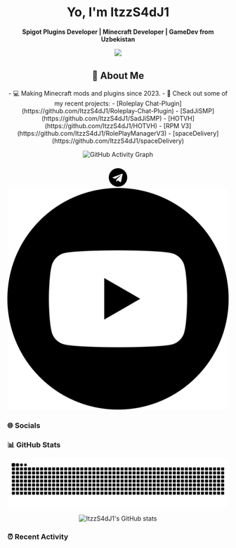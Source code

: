 <h1 align="center">Yo, I'm ItzzS4dJ1</h1>

<p align="center">
  <b>Spigot Plugins Developer | Minecraft Developer | GameDev from Uzbekistan</b>
</p>
<p align="center">
  <a href="https://github.com/ItzzS4dJ1">
    <img src="https://skillicons.dev/icons?i=git,java,blender,cpp,github,godot,idea,js,lua,maven,py,pycharm,robloxstudio,vscode,visualstudio," />
  </a>
</p>

<h2 style="text-align: center;">🚀 About Me</h2>
<p style="text-align: center;">
  - 💻 Making Minecraft mods and plugins since 2023.
- 🌟 Check out some of my recent projects:
  - [Roleplay Chat-Plugin](https://github.com/ItzzS4dJ1/Roleplay-Chat-Plugin)
  - [SadJiSMP](https://github.com/ItzzS4dJ1/SadJiSMP)
  - [HOTVH](https://github.com/ItzzS4dJ1/HOTVH)
  - [RPM V3](https://github.com/ItzzS4dJ1/RolePlayManagerV3)
  - [spaceDelivery](https://github.com/ItzzS4dJ1/spaceDelivery)
</p>
<p align="center">
  <img src="https://github-readme-activity-graph.cyclic.app/graph?username=ItzzS4dJ1&theme=tokyo-night" alt="GitHub Activity Graph"/>
</p>

### 

<p align="center">
  <a href="https://www.t.me/SoloDevelopment"><img src="assets/telegram.png" alt="Click me!" style="width:42px;height:42px;"></a>
  <a href="https://www.youtube.com/@itzzsadji2287)"><img src="assets/youtube.png" alt="Click me!"></a>
</p>

### 🌐 Socials



### 📊 GitHub Stats

![snake gif](https://github.com/ItzzS4dJ1/ItzzS4dJ1/blob/output/github-snake-dark.svg)
<p align="center">
  <img src="https://github-readme-stats.vercel.app/api?username=ItzzS4dJ1&show_icons=true&theme=tokyonight" alt="ItzzS4dJ1's GitHub stats" />
</p>

### ⏰ Recent Activity

